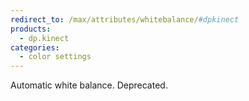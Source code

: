 ```yaml
---
redirect_to: /max/attributes/whitebalance/#dpkinect
products:
  - dp.kinect
categories:
  - color settings
---
```


Automatic white balance. Deprecated.
